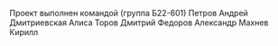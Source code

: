 Проект выполнен командой (группа Б22-601)
Петров Андрей
Дмитриевская Алиса
Торов Дмитрий 
Федоров Александр
Махнев Кирилл

